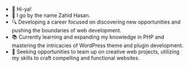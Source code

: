 -    👋 Hi-ya!
- 👤 I go by the name Zahid Hasan.
- 🔍 Developing a career focused on discovering new opportunities and pushing the boundaries of web development.
- 📚 Currently learning and expanding my knowledge in PHP and mastering the intricacies of WordPress theme and plugin development.
- 🤝 Seeking opportunities to team up on creative web projects, utilizing my skills to craft compelling and functional websites.
